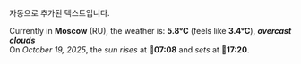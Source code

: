 
자동으로 추가된 텍스트입니다.

<!--START_SECTION:weather:moscow-->
Currently in **Moscow** (RU), the weather is: **5.8°C** (feels like **3.4°C**), ***overcast clouds***<br/>
On *October 19, 2025*, the *sun rises* at 🌅**07:08** and *sets* at 🌇**17:20**.
<!--END_SECTION:weather-->
